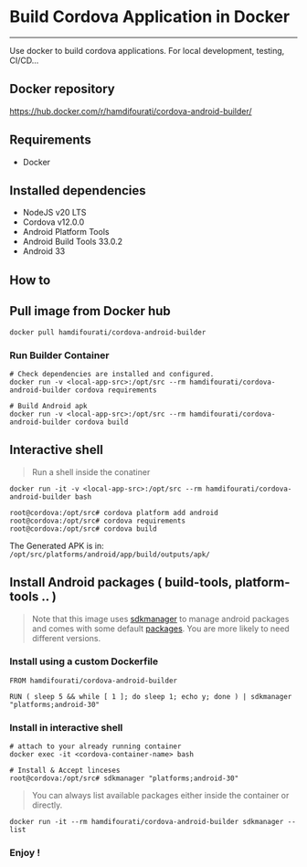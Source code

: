 # Build Cordova Application in Docker
---
Use docker to build cordova applications. For local development, testing, CI/CD...


## Docker repository
https://hub.docker.com/r/hamdifourati/cordova-android-builder/

## Requirements
- Docker

## Installed dependencies
- NodeJS v20 LTS
- Cordova v12.0.0
- Android Platform Tools
- Android Build Tools 33.0.2
- Android 33

## How to
## Pull image from Docker hub
```
docker pull hamdifourati/cordova-android-builder
```
### Run Builder Container
```
# Check dependencies are installed and configured.
docker run -v <local-app-src>:/opt/src --rm hamdifourati/cordova-android-builder cordova requirements

# Build Android apk
docker run -v <local-app-src>:/opt/src --rm hamdifourati/cordova-android-builder cordova build
```

## Interactive shell
> Run a shell inside the conatiner
```
docker run -it -v <local-app-src>:/opt/src --rm hamdifourati/cordova-android-builder bash

root@cordova:/opt/src# cordova platform add android
root@cordova:/opt/src# cordova requirements
root@cordova:/opt/src# cordova build
```
The Generated APK is in: `/opt/src/platforms/android/app/build/outputs/apk/`

## Install Android packages ( build-tools, platform-tools .. )
> Note that this image uses [sdkmanager](https://developer.android.com/studio/command-line/sdkmanager) to manage android packages and comes with some default [packages](#installed-dependencies). You are more likely to need different versions.

### Install using a custom Dockerfile
```
FROM hamdifourati/cordova-android-builder

RUN ( sleep 5 && while [ 1 ]; do sleep 1; echo y; done ) | sdkmanager "platforms;android-30"
```
### Install in interactive shell
```
# attach to your already running container
docker exec -it <cordova-container-name> bash

# Install & Accept linceses
root@cordova:/opt/src# sdkmanager "platforms;android-30"
```
> You can always list available packages either inside the container or directly.
```
docker run -it --rm hamdifourati/cordova-android-builder sdkmanager --list
```

### Enjoy !